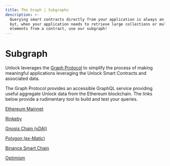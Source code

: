 ```yaml
---
title: The Graph | Subgraphs
description: >-
  Querying smart contracts directly from your application is always an option,
  but, when your application needs to retrieve large collections or multiple
  elements from a contract, use our subgraph!
---
```


# Subgraph

Unlock leverages the [Graph Protocol](https://thegraph.com) to simplify the process of making meaningful applications leveraging the Unlock Smart Contracts and associated data.

The Graph Protocol provides an accessible GraphQL service providing useful aggregate Unlock data from the Ethereum blockchain. The links below provide a rudimentary tool to build and test your queries.

[Ethereum Mainnet](https://thegraph.com/explorer/subgraph/unlock-protocol/unlock)

[Rinkeby](https://thegraph.com/explorer/subgraph/unlock-protocol/unlock-rinkeby)

[Gnosis Chain (xDAI)](https://thegraph.com/explorer/subgraph/unlock-protocol/xdai)

[Polygon (ex-Matic)](https://thegraph.com/explorer/subgraph/unlock-protocol/polygon)

[Binance Smart Chain](https://thegraph.com/hosted-service/subgraph/unlock-protocol/bsc)

[Optimism](https://thegraph.com/hosted-service/subgraph/unlock-protocol/optimism)
